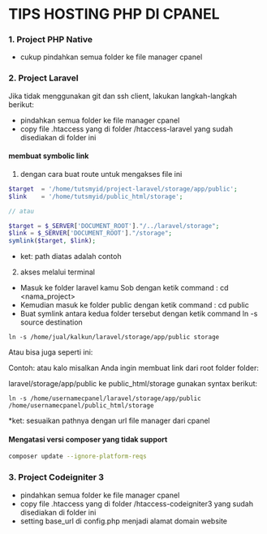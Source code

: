 # TIPS HOSTING PHP DI CPANEL

### 1. Project PHP Native

- cukup pindahkan semua folder ke file manager cpanel

### 2. Project Laravel

Jika tidak menggunakan git dan ssh client, lakukan langkah-langkah berikut:

- pindahkan semua folder ke file manager cpanel
- copy file .htaccess yang di folder /htaccess-laravel yang sudah disediakan di folder ini

#### membuat symbolic link

1. dengan cara buat route untuk mengakses file ini

```php
$target  = '/home/tutsmyid/project-laravel/storage/app/public';
$link    = '/home/tutsmyid/public_html/storage';

// atau

$target = $_SERVER['DOCUMENT_ROOT']."/../laravel/storage";
$link = $_SERVER['DOCUMENT_ROOT']."/storage";
symlink($target, $link);

```

- ket: path diatas adalah contoh

2. akses melalui terminal

- Masuk ke folder laravel kamu Sob dengan ketik command : cd <nama_project>
- Kemudian masuk ke folder public dengan ketik command : cd public
- Buat symlink antara kedua folder tersebut dengan ketik command ln -s source destination

```
ln -s /home/jual/kalkun/laravel/storage/app/public storage
```

Atau bisa juga seperti ini:

Contoh: atau kalo misalkan Anda ingin membuat link dari root folder folder:

laravel/storage/app/public ke public_html/storage gunakan syntax berikut:

```
ln -s /home/usernamecpanel/laravel/storage/app/public /home/usernamecpanel/public_html/storage
```

\*ket: sesuaikan pathnya dengan url file manager dari cpanel

#### Mengatasi versi composer yang tidak support

```bash
composer update --ignore-platform-reqs
```

### 3. Project Codeigniter 3

- pindahkan semua folder ke file manager cpanel
- copy file .htaccess yang di folder /htaccess-codeigniter3 yang sudah disediakan di folder ini
- setting base_url di config.php menjadi alamat domain website
